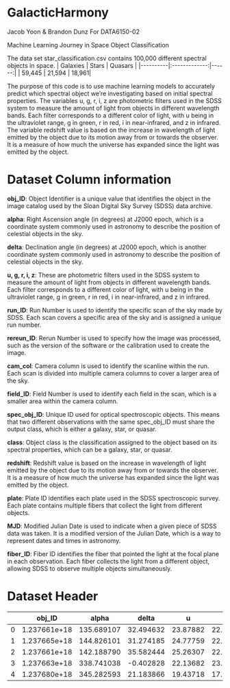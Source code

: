 # GalacticHarmony

Jacob Yoon & Brandon Dunz
For DATA6150-02

Machine Learning Journey in Space Object Classification


The data set star_classification.csv contains 100,000 different spectral objects in space. 
| Galaxies |      Stars    |  Quasars |
|----------|:-------------:|------:|
| 59,445   |  21,594       | 18,961|

The purpose of this code is to use machine learning models to accurately predict which spectral object we’re investigating based on initial spectral properties.
The variables u, g, r, i, z are photometric filters used in the SDSS system to measure the amount of light from objects in different wavelength bands. Each filter corresponds to a different color of light, with u being in the ultraviolet range, g in green, r in red, i in near-infrared, and z in infrared.
The variable redshift value is based on the increase in wavelength of light emitted by the object due to its motion away from or towards the observer. It is a measure of how much the universe has expanded since the light was emitted by the object.


# Dataset Column information

**obj_ID**: Object Identifier is a unique value that identifies the object in the image catalog used by the Sloan Digital Sky Survey (SDSS) data archive.

**alpha**: Right Ascension angle (in degrees) at J2000 epoch, which is a coordinate system commonly used in astronomy to describe the position of celestial objects in the sky.

**delta**: Declination angle (in degrees) at J2000 epoch, which is another coordinate system commonly used in astronomy to describe the position of celestial objects in the sky.

**u, g, r, i, z**: These are photometric filters used in the SDSS system to measure the amount of light from objects in different wavelength bands. Each filter corresponds to a different color of light, with u being in the ultraviolet range, g in green, r in red, i in near-infrared, and z in infrared.

**run_ID**: Run Number is used to identify the specific scan of the sky made by SDSS. Each scan covers a specific area of the sky and is assigned a unique run number.

**rereun_ID**: Rerun Number is used to specify how the image was processed, such as the version of the software or the calibration used to create the image.

**cam_col**: Camera column is used to identify the scanline within the run. Each scan is divided into multiple camera columns to cover a larger area of the sky.

**field_ID**: Field Number is used to identify each field in the scan, which is a smaller area within the camera column.

**spec_obj_ID**: Unique ID used for optical spectroscopic objects. This means that two different observations with the same spec_obj_ID must share the output class, which is either a galaxy, star, or quasar.

**class**: Object class is the classification assigned to the object based on its spectral properties, which can be a galaxy, star, or quasar.

**redshift**: Redshift value is based on the increase in wavelength of light emitted by the object due to its motion away from or towards the observer. It is a measure of how much the universe has expanded since the light was emitted by the object.

**plate**: Plate ID identifies each plate used in the SDSS spectroscopic survey. Each plate contains multiple fibers that collect the light from different objects.

**MJD**: Modified Julian Date is used to indicate when a given piece of SDSS data was taken. It is a modified version of the Julian Date, which is a way to represent dates and times in astronomy.

**fiber_ID**: Fiber ID identifies the fiber that pointed the light at the focal plane in each observation. Each fiber collects the light from a different object, allowing SDSS to observe multiple objects simultaneously.


# Dataset Header
|   | obj_ID         | alpha      | delta      | u       | g       | r       | i       | z       | run_ID | rerun_ID | cam_col | field_ID | spec_obj_ID   | class  | redshift | plate | MJD   | fiber_ID |
|---|----------------|------------|------------|---------|---------|---------|---------|---------|--------|----------|---------|----------|---------------|--------|----------|-------|-------|----------|
| 0 | 1.237661e+18   | 135.689107 | 32.494632  | 23.87882| 22.27530| 20.39501| 19.16573| 18.79371| 3606   | 301      | 2       | 79       | 6.543777e+18  | GALAXY | 0.634794 | 5812  | 56354 | 171      |
| 1 | 1.237665e+18   | 144.826101 | 31.274185  | 24.77759| 22.83188| 22.58444| 21.16812| 21.61427| 4518   | 301      | 5       | 119      | 1.176014e+19  | GALAXY | 0.779136 | 10445 | 58158 | 427      |
| 2 | 1.237661e+18   | 142.188790 | 35.582444  | 25.26307| 22.66389| 20.60976| 19.34857| 18.94827| 3606   | 301      | 2       | 120      | 5.152200e+18  | GALAXY | 0.644195 | 4576  | 55592 | 299      |
| 3 | 1.237663e+18   | 338.741038 | -0.402828  | 22.13682| 23.77656| 21.61162| 20.50454| 19.25010| 4192   | 301      | 3       | 214      | 1.030107e+19  | GALAXY | 0.932346 | 9149  | 58039 | 775      |
| 4 | 1.237680e+18   | 345.282593 | 21.183866  | 19.43718| 17.58028| 16.49747| 15.97711| 15.54461| 8102   | 301      | 3       | 137      | 6.891865e+18  | GALAXY | 0.116123 | 6121  | 56187 | 842      |

